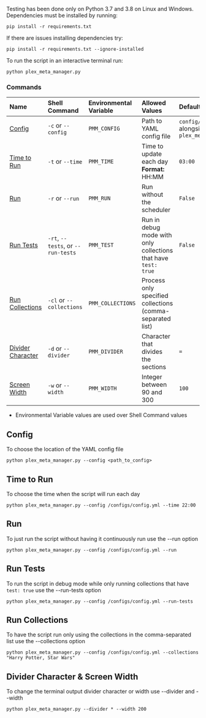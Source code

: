 Testing has been done only on Python 3.7 and 3.8 on Linux and Windows. Dependencies must be installed by running:

```shell
pip install -r requirements.txt
```

If there are issues installing dependencies try:

```shell
pip install -r requirements.txt --ignore-installed
```

To run the script in an interactive terminal run:

```shell
python plex_meta_manager.py
```

### Commands

| Name | Shell Command | Environmental<br>Variable | Allowed Values | Default Value |
| :--- | :--- | :--- | :--- | :--- |
| [Config](#config) | `-c` or `--config` | `PMM_CONFIG` | Path to YAML config file | `config/config.yml` alongside<br>`plex_meta_manager.py` |
| [Time to Run](#time-to-run) | `-t` or `--time` | `PMM_TIME` | Time to update each day<br>**Format:** HH:MM | `03:00` |
| [Run](#run) | `-r` or `--run` | `PMM_RUN` | Run without the scheduler | `False` |
| [Run Tests](#run-tests) | `-rt`, `--tests`, or `--run-tests` | `PMM_TEST` | Run in debug mode with only collections that have `test: true` | `False` |
| [Run Collections](#run-collections) | `-cl` or `--collections` | `PMM_COLLECTIONS` | Process only specified collections (comma-separated list) | ` ` |
| [Divider Character](#divider-character--screen-width) | `-d` or `--divider` | `PMM_DIVIDER` | Character that divides the sections | `=` |
| [Screen Width](#divider-character--screen-width) | `-w` or `--width` | `PMM_WIDTH` | Integer between 90 and 300 | `100` |

* Environmental Variable values are used over Shell Command values 

## Config
To choose the location of the YAML config file

```shell
python plex_meta_manager.py --config <path_to_config>
```

## Time to Run
To choose the time when the script will run each day

```shell
python plex_meta_manager.py --config /configs/config.yml --time 22:00
```

## Run
To just run the script without having it continuously run use the --run option

```shell
python plex_meta_manager.py --config /configs/config.yml --run
```

## Run Tests
To run the script in debug mode while only running collections that have `test: true` use the --run-tests option

```shell
python plex_meta_manager.py --config /configs/config.yml --run-tests
```

## Run Collections
To have the script run only using the collections in the comma-separated list use the --collections option

```shell
python plex_meta_manager.py --config /configs/config.yml --collections "Harry Potter, Star Wars"
```

## Divider Character & Screen Width
To change the terminal output divider character or width use --divider and --width

```shell
python plex_meta_manager.py --divider * --width 200
```